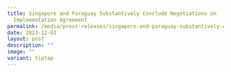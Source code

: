 ```yaml
---
title: Singapore and Paraguay Substantively Conclude Negotiations on
  Implementation Agreement
permalink: /media/press-releases/singapore-and-paraguay-substantively-conclude-negotations-on-ia/
date: 2023-12-03
layout: post
description: ""
image: ""
variant: tiptap
---
```

